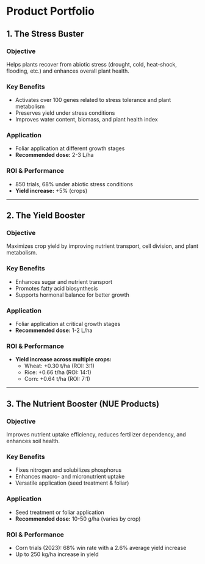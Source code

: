 # Product Portfolio

## 1. The Stress Buster

### Objective
Helps plants recover from abiotic stress (drought, cold, heat-shock, flooding, etc.) and enhances overall plant health.

### Key Benefits
- Activates over 100 genes related to stress tolerance and plant metabolism
- Preserves yield under stress conditions
- Improves water content, biomass, and plant health index

### Application
- Foliar application at different growth stages
- **Recommended dose:** 2-3 L/ha

### ROI & Performance
- 850 trials, 68% under abiotic stress conditions
- **Yield increase:** +5% (crops)

---

## 2. The Yield Booster

### Objective
Maximizes crop yield by improving nutrient transport, cell division, and plant metabolism.

### Key Benefits
- Enhances sugar and nutrient transport
- Promotes fatty acid biosynthesis
- Supports hormonal balance for better growth

### Application
- Foliar application at critical growth stages
- **Recommended dose:** 1-2 L/ha

### ROI & Performance
- **Yield increase across multiple crops:**
  - Wheat: +0.30 t/ha (ROI: 3:1)
  - Rice: +0.66 t/ha (ROI: 14:1)
  - Corn: +0.64 t/ha (ROI: 7:1)

---

## 3. The Nutrient Booster (NUE Products)

### Objective
Improves nutrient uptake efficiency, reduces fertilizer dependency, and enhances soil health.

### Key Benefits
- Fixes nitrogen and solubilizes phosphorus
- Enhances macro- and micronutrient uptake
- Versatile application (seed treatment & foliar)

### Application
- Seed treatment or foliar application
- **Recommended dose:** 10-50 g/ha (varies by crop)

### ROI & Performance
- Corn trials (2023): 68% win rate with a 2.6% average yield increase
- Up to 250 kg/ha increase in yield